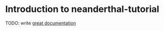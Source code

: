 # Introduction to neanderthal-tutorial

TODO: write [great documentation](http://jacobian.org/writing/what-to-write/)
